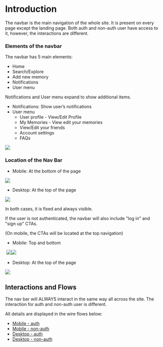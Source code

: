 # Introduction

The navbar is the main navigation of the whole site. It is present on every page except the landing page.
Both auth and non-auth user have access to it, however, the interactions are different.


### Elements of the navbar

The navbar has 5 main elements:

- Home
- Search/Explore
- Add new memory
- Notifications
- User menu

Notifications and User menu expand to show additional items.

- Notifications: Show user’s notifications
- User menu
  - User profile - View/Edit Profile
  - My Memories - View edit your memories
  - View/Edit your friends
  - Account settings
  - FAQs

![](https://lh5.googleusercontent.com/aEUfOsXQYllfGx2OXSQWvOAOyegC65_KoKabN00XB0Wq614EMnjzBGzEzrPENyQmzgna4PhfHtGDAOzCiWmHqu8R_88RkPgyeC2SZeqTKbE15bCB3PGCTWYbXkdS3YNjhV4Cg8Z6)

### Location of the Nav Bar

-   Mobile: At the bottom of the page

![](https://lh3.googleusercontent.com/H4oxmX-ss_l2Xtz1a5hKnXl1G5zVWGA7EMcUfqeaphW2AZduXnyZ4lnIIpn5x_Vvm_z7jpK7a_aWwkTGU7CulyqxIVSV4UDrmY6LbPOXZahou2Yhto-2ZMyp84WrFTBspiwzf3Zf)

-   Desktop: At the top of the page

![](https://lh6.googleusercontent.com/9xn5X-x2rwdT8StTRWhVBwLK2rWu8fUKeX3F9e5QywjuFl6eaTVm7zka_oYYmo8cPlUcdDnZw_V7-_8nYqd8YMCPUr-ebq25y6lhU3QPycTY9KqLaZKxWMQDk9O95ph16j7ogKq_)

In both cases, it is fixed and always visible.

If the user is not authenticated, the navbar will also include "log in" and "sign up" CTAs.

(On mobile, the CTAs will be located at the top navigation)

-   Mobile: Top and bottom

 ![](https://lh6.googleusercontent.com/CSvDioazI_Ms9sCdGf2gr34MXJLhvxseG-LrtXjkVqznZG3WAGz601Y-AvkaDPlqDR0mtORW_1SICC7tB9OlVmbl2xTmkGYpZCbhtHaDlqo9dDOrWtu0b4mJDM9ztcV6vO8-ODh9)![](https://lh3.googleusercontent.com/CTYsQtjhlff_3SmuyTnwTpIQBHUG1nyTJuPY2Vu5agJpjKI2YuoUH33UocmTTO1rrq90LrORBK_6oI00OiahS8LOyLP2PS-ETYtYxUOnz8uWmhO8VOWHBhWWlsYVxycfyqybUGZr)

-   Desktop: At the top of the page

![](https://lh4.googleusercontent.com/MQu-8W910yRQl2WXy0CfIw7NfRoqZXnENdzM0uUkSSD1nsVP-yEeAAqMvyOO3og-yuR_PwkzhoKdWdWCIM_2udbIRaWcnwXLejxHzOdc4i62cnUOSd7tgAhNVeDRC5_4JIRuehoz)

##  Interactions and Flows

The nav bar will ALWAYS interact in the same way all across the site. The interaction for auth and non-auth user is different.

All details are displayed in the wire flows below:

-   [Mobile - auth](https://xd.adobe.com/view/13e63d20-e8fa-46dd-8294-d7aa00958aa5-46b5/?fullscreen&hints=off)
-   [Mobile - non-auth](https://xd.adobe.com/view/ced7504e-8fc3-4a35-8c33-9aa746184a7a-9b84/?fullscreen&hints=off)
-   [Desktop - auth](https://xd.adobe.com/view/c2215c84-1465-4670-9198-2544961482fd-9772/?fullscreen&hints=off)
-   [Desktop - non-auth](https://xd.adobe.com/view/f1bb648f-7a82-4b34-949e-c27d0a65f262-a4e8/?fullscreen&hints=off)
